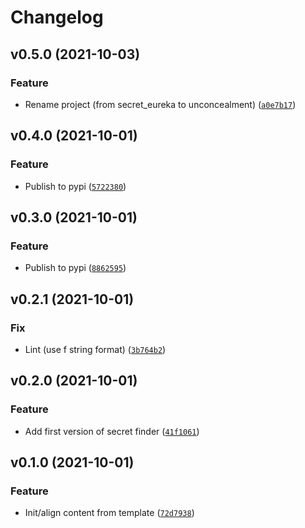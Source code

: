 # Changelog

<!--next-version-placeholder-->

## v0.5.0 (2021-10-03)
### Feature
* Rename project (from secret_eureka to unconcealment) ([`a0e7b17`](https://github.com/adioss/secret-eureka/commit/a0e7b1731b8629b8de7151da6f0136bc5f864866))

## v0.4.0 (2021-10-01)
### Feature
* Publish to pypi ([`5722380`](https://github.com/adioss/unconcealment/commit/57223803deaa52b9498f05c2a1fef930938bfd9f))

## v0.3.0 (2021-10-01)
### Feature
* Publish to pypi ([`8862595`](https://github.com/adioss/unconcealment/commit/886259513544833338211ecf2baf268951954931))

## v0.2.1 (2021-10-01)
### Fix
* Lint (use f string format) ([`3b764b2`](https://github.com/adioss/unconcealment/commit/3b764b2fcfb33c0350c38155e23555651eb374d6))

## v0.2.0 (2021-10-01)
### Feature
* Add first version of secret finder ([`41f1061`](https://github.com/adioss/unconcealment/commit/41f10618caaed791e0fff98708c3205442b9cd51))

## v0.1.0 (2021-10-01)
### Feature
* Init/align content from template ([`72d7938`](https://github.com/adioss/unconcealment/commit/72d79388732a71ae2b806371c1b847c7e7fe6f1e))
